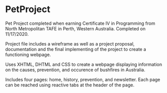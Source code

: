 # PetProject

Pet Project completed when earning Certificate IV in Programming from North Metropolitan TAFE in Perth, Western Australia.
Completed on 11/17/2020.

Project file includes a wireframe as well as a project proposal, documentation and the final implementing of the project to 
create a functioning webpage.

Uses XHTML, DHTML and CSS to create a webpage displaying information on the causes, prevention, and occurence of bushfires
in Australia.

Includes four pages: home, history, prevention, and newsletter. Each page can be reached using reactive tabs at the header of
the page.

